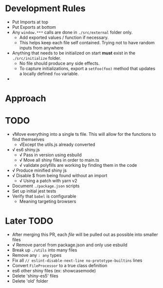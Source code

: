 # Development Rules
* Put Imports at top
* Put Exports at bottom
* Any `window.***` calls are done in `./src/external` folder only.
  * Add exported values / function if necessary.
  * This helps keep each file self contained. Trying not to have random inputs from anywhere
* Anything that needs to be initialized on start **must** exist in the `./src/initialize` folder.
  * No file should produce any side effects.
  * To capture initializations, export a `setFoo(foo)` method that updates a locally defined `foo` variable.
*


# Approach
# TODO

* √Move everything into a single ts file. This will allow for the functions to find themselves
  * √Except the utils.js already converted
* √ es6 shiny.js
  * √ Pass in version using esbuild
  * √ Move all shiny files in order to main.ts
  * √ validate polyfills are working by finding them in the code
* √ Produce minified shiny js
* √ Disable $ from being found without an import
  * √ Using a patch with yarn v2
* Document `./package.json` scripts
* Set up initial jest tests
* Verify that `babel` is configurable
  * Meaning targeting browsers

# Later TODO

* After merging this PR, each _file_ will be pulled out as possible into smaller files
* √ Remove parcel from package.json and only use esbuild
* Break up `./utils` into many files
* Remove any `: any` types
* Fix all `// eslint-disable-next-line no-prototype-builtins` lines
* Convert `FileProcessor` to a true class definition
* es6 other shiny files (ex: showcasemode)
* Delete 'shiny-es5' files
* Delete 'old' folder
